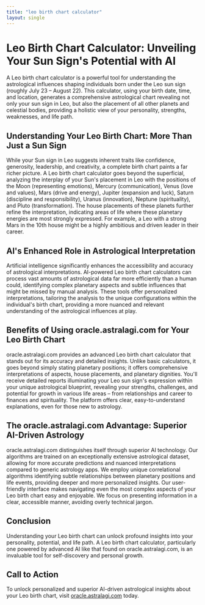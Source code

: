 ```yaml
---
title: "leo birth chart calculator"
layout: single
---
```


# Leo Birth Chart Calculator: Unveiling Your Sun Sign's Potential with AI

A Leo birth chart calculator is a powerful tool for understanding the astrological influences shaping individuals born under the Leo sun sign (roughly July 23 – August 22).  This calculator, using your birth date, time, and location, generates a comprehensive astrological chart revealing not only your sun sign in Leo, but also the placement of all other planets and celestial bodies, providing a holistic view of your personality, strengths, weaknesses, and life path.


## Understanding Your Leo Birth Chart: More Than Just a Sun Sign

While your Sun sign in Leo suggests inherent traits like confidence, generosity, leadership, and creativity, a complete birth chart paints a far richer picture.  A Leo birth chart calculator goes beyond the superficial, analyzing the interplay of your Sun's placement in Leo with the positions of the Moon (representing emotions), Mercury (communication), Venus (love and values), Mars (drive and energy), Jupiter (expansion and luck), Saturn (discipline and responsibility), Uranus (innovation), Neptune (spirituality), and Pluto (transformation).  The house placements of these planets further refine the interpretation, indicating areas of life where these planetary energies are most strongly expressed.  For example, a Leo with a strong Mars in the 10th house might be a highly ambitious and driven leader in their career.


## AI's Enhanced Role in Astrological Interpretation

Artificial intelligence significantly enhances the accessibility and accuracy of astrological interpretations.  AI-powered Leo birth chart calculators can process vast amounts of astrological data far more efficiently than a human could, identifying complex planetary aspects and subtle influences that might be missed by manual analysis.  These tools offer personalized interpretations, tailoring the analysis to the unique configurations within the individual's birth chart, providing a more nuanced and relevant understanding of the astrological influences at play.


## Benefits of Using oracle.astralagi.com for Your Leo Birth Chart

oracle.astralagi.com provides an advanced Leo birth chart calculator that stands out for its accuracy and detailed insights.  Unlike basic calculators, it goes beyond simply stating planetary positions; it offers comprehensive interpretations of aspects, house placements, and planetary dignities. You'll receive detailed reports illuminating your Leo sun sign's expression within your unique astrological blueprint, revealing your strengths, challenges, and potential for growth in various life areas – from relationships and career to finances and spirituality.  The platform offers clear, easy-to-understand explanations, even for those new to astrology.


## The oracle.astralagi.com Advantage: Superior AI-Driven Astrology

oracle.astralagi.com distinguishes itself through superior AI technology.  Our algorithms are trained on an exceptionally extensive astrological dataset, allowing for more accurate predictions and nuanced interpretations compared to generic astrology apps.  We employ unique correlational algorithms identifying subtle relationships between planetary positions and life events, providing deeper and more personalized insights. Our user-friendly interface makes navigating even the most complex aspects of your Leo birth chart easy and enjoyable.  We focus on presenting information in a clear, accessible manner, avoiding overly technical jargon.


## Conclusion

Understanding your Leo birth chart can unlock profound insights into your personality, potential, and life path.  A Leo birth chart calculator, particularly one powered by advanced AI like that found on oracle.astralagi.com, is an invaluable tool for self-discovery and personal growth.


## Call to Action

To unlock personalized and superior AI-driven astrological insights about your Leo birth chart, visit [oracle.astralagi.com](https://oracle.astralagi.com) today.